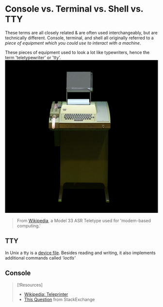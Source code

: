 
# Console vs. Terminal vs. Shell vs. TTY
These terms are all closely related & are often used interchangeably, but are technically different. Console, terminal, and shell all originally referred to a *piece of equipment which you could use to interact with a machine*.

These pieces of equipment used to look a lot like typewriters, hence the term 'teletypewriter' or 'tty'.
![](computers/computers-pics/ASR-33_Teletype_terminal_IMG_1658.jpg)
> From [Wikipedia](https://en.wikipedia.org/wiki/Teleprinter#/media/File:ASR-33_Teletype_terminal_IMG_1658.jpg), a Model 33 ASR Teletype used for 'modem-based computing.'

## TTY
In Unix a tty is a [device file](/computers/linux/device-file.md). Besides reading and writing, it also implements additional commands called *'ioctls'*

## Console


> [!Resources]
> - [Wikipedia: Teleprinter](https://en.wikipedia.org/wiki/Teleprinter)
> - [This Question](https://unix.stackexchange.com/questions/4126/what-is-the-exact-difference-between-a-terminal-a-shell-a-tty-and-a-con) from StackExchange